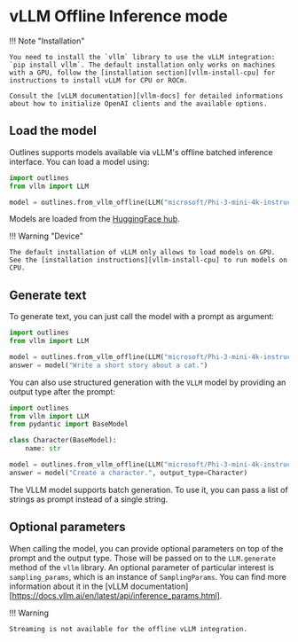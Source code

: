 # vLLM Offline Inference mode


!!! Note "Installation"

    You need to install the `vllm` library to use the vLLM integration: `pip install vllm`. The default installation only works on machines with a GPU, follow the [installation section][vllm-install-cpu] for instructions to install vLLM for CPU or ROCm.

    Consult the [vLLM documentation][vllm-docs] for detailed informations about how to initialize OpenAI clients and the available options.

## Load the model

Outlines supports models available via vLLM's offline batched inference interface. You can load a model using:

```python
import outlines
from vllm import LLM

model = outlines.from_vllm_offline(LLM("microsoft/Phi-3-mini-4k-instruct"))
```

Models are loaded from the [HuggingFace hub](https://huggingface.co/).


!!! Warning "Device"

    The default installation of vLLM only allows to load models on GPU. See the [installation instructions][vllm-install-cpu] to run models on CPU.


## Generate text

To generate text, you can just call the model with a prompt as argument:

```python
import outlines
from vllm import LLM

model = outlines.from_vllm_offline(LLM("microsoft/Phi-3-mini-4k-instruct"))
answer = model("Write a short story about a cat.")
```

You can also use structured generation with the `VLLM` model by providing an output type after the prompt:

```python
import outlines
from vllm import LLM
from pydantic import BaseModel

class Character(BaseModel):
    name: str

model = outlines.from_vllm_offline(LLM("microsoft/Phi-3-mini-4k-instruct"))
answer = model("Create a character.", output_type=Character)
```

The VLLM model supports batch generation. To use it, you can pass a list of strings as prompt instead of a single string.

## Optional parameters

When calling the model, you can provide optional parameters on top of the prompt and the output type. Those will be passed on to the `LLM.generate` method of the `vllm` library. An optional parameter of particular interest is `sampling_params`, which is an instance of `SamplingParams`. You can find more information about it in the [vLLM documentation][https://docs.vllm.ai/en/latest/api/inference_params.html].

!!! Warning

    Streaming is not available for the offline vLLM integration.

[vllm-docs]:https://docs.vllm.ai/en/latest/
[vllm-install-cpu]: https://docs.vllm.ai/en/latest/getting_started/cpu-installation.html
[vllm-install-rocm]: https://docs.vllm.ai/en/latest/getting_started/amd-installation.html
[rocm-flash-attention]: https://github.com/ROCm/flash-attention/tree/flash_attention_for_rocm#amd-gpurocm-support
